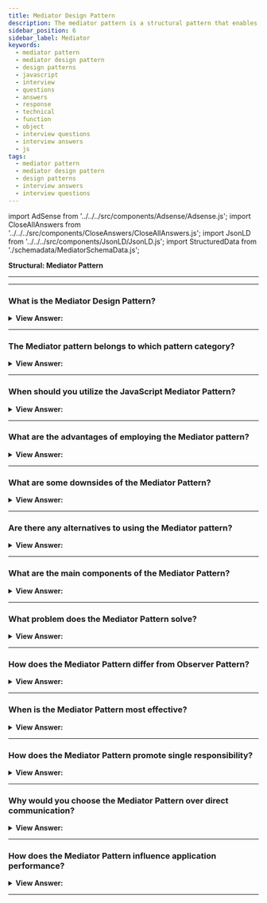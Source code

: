 ```yaml
---
title: Mediator Design Pattern
description: The mediator pattern is a structural pattern that enables one item to alert another group of objects when an event or action occurs. Interview Questions
sidebar_position: 6
sidebar_label: Mediator
keywords:
  - mediator pattern
  - mediator design pattern
  - design patterns
  - javascript
  - interview
  - questions
  - answers
  - response
  - technical
  - function
  - object
  - interview questions
  - interview answers
  - js
tags:
  - mediator pattern
  - mediator design pattern
  - design patterns
  - interview answers
  - interview questions
---
```


import AdSense from '../../../src/components/Adsense/Adsense.js';
import CloseAllAnswers from '../../../src/components/CloseAnswers/CloseAllAnswers.js';
import JsonLD from '../../../src/components/JsonLD/JsonLD.js';
import StructuredData from './schemadata/MediatorSchemaData.js';

<JsonLD data={StructuredData} />

<head>
  <title>Mediator Pattern | JavaScript Interview Questions</title>
</head>

**Structural: Mediator Pattern**

---

<AdSense />

---

<CloseAllAnswers />

### What is the Mediator Design Pattern?

<details className='answer'>
  <summary>
    <strong>View Answer:</strong>
  </summary>
  <div>
  <div>
      <strong>Interview Response:</strong> The Mediator design pattern is a behaviorial design pattern in JavaScript allows objects to communicate through a central mediator object, reducing dependencies between objects and improving maintainability and flexibility.
    </div>
    <br/>
    <div>
      <strong>Technical Response:</strong> The Mediator Design Pattern provides a unified interface through which different parts of a system may communicate. This pattern helps to decouple the code, reduce dependencies, and increase the ease of future modification or extension of code.
    </div>
    <div>
</div><br />
  <div><strong className="codeExample">Code Example:</strong><br /><br />

<img src="/img/javascript-mediator.jpg
" /><br /><br />

**The objects participating in this pattern are:**

**Mediator** -- example code: _Chatroom_

- It specifies an interface for interacting with Colleague objects
- Maintains references to Colleague objects
- Manages central control over operations

**Colleagues** -- example code: _Participants_

- objects that the Mediator is mediating
- each instance maintains a connection (reference) to the Mediator

<br/>

Let's consider an example of a Chat Room where multiple users can send and receive messages.

**Here is a JavaScript implementation of the Mediator Pattern:**

```javascript
class User {
    constructor(name) {
        this.name = name;
        this.chatRoom = null;
    }

    send(message, to) {
        this.chatRoom.send(message, this, to);
    }

    receive(message, from) {
        console.log(`${from.name} to ${this.name}: ${message}`);
    }
}

class ChatRoom {
    constructor() {
        this.users = {};
    }

    register(user) {
        this.users[user.name] = user;
        user.chatRoom = this;
    }

    send(message, from, to) {
        if (to) {
            // Single user message
            to.receive(message, from);
        } else {
            // Broadcast message
            for (let key in this.users) {
                if (this.users[key] !== from) {
                    this.users[key].receive(message, from);
                }
            }
        }
    }
}

// Create users
let brad = new User('Brad');
let jeff = new User('Jeff');
let sara = new User('Sara');

// Create chatroom
let chatroom = new ChatRoom();

// Register users in chatroom
chatroom.register(brad);
chatroom.register(jeff);
chatroom.register(sara);

// Users send and receive messages
brad.send('Hello Jeff', jeff);
sara.send('Hello Brad, you are the best!', brad);
jeff.send('Hello Everyone!');
```

In the above example, `User` objects can send and receive messages from each other but they are doing it using the `ChatRoom` mediator. The `ChatRoom` object knows how to redirect the messages among users and it encapsulates this logic so that the `User` objects don't need to know about the details of each other directly. This makes `User` objects loosely coupled and they can communicate with each other effectively via the `ChatRoom` mediator.

</div>
 </div>

</details>

---

### The Mediator pattern belongs to which pattern category?

<details>
  <summary>
    <strong>View Answer:</strong>
  </summary>
  <div>
    <div>
      <strong>Interview Response:</strong> The Mediator pattern in JavaScript belongs to the behavioral pattern category, which focuses on communication and interaction between objects in a system.
    </div>
  </div>
</details>

---

### When should you utilize the JavaScript Mediator Pattern?

<details>
  <summary>
    <strong>View Answer:</strong>
  </summary>
  <div>
  <div>
      <strong>Interview Response:</strong> The Mediator pattern in JavaScript should be utilized when a system has a high degree of object interdependence, or when implementing event-driven architectures.
    </div><br/>
    <div>
      <strong>Technical Response:</strong> We can use it:
    </div><br/>

- If your system has several components that must communicate with one another.
- To avoid tight object coupling in a system with many objects.
- To enhance code readability.
- To make it easier to maintain code.
- If communication between objects gets complicated or impedes code reusability

<br />
  </div>
</details>

---

### What are the advantages of employing the Mediator pattern?

<details>
  <summary>
    <strong>View Answer:</strong>
  </summary>
  <div>
  <div>
      <strong>Interview Response:</strong> The advantages of employing the Mediator pattern in JavaScript include reduced coupling between objects, improved maintainability, and flexibility to change communication behaviors.
    </div>
    <br />
    <div>
      <strong>Technical Response:</strong> Benefits of the Mediator Pattern
    </div>
    <br />
    <div></div>

- Singular Responsibility Principle -- You may consolidate the communications between numerous components into a single location, making them easier to understand and maintain.
- The Open/Closed Principle You can add new mediators without changing the key components.
- You can reduce coupling between software components.
- We can use individual components more efficiently.

<br />
  </div>
</details>

---

### What are some downsides of the Mediator Pattern?

<details>
  <summary>
    <strong>View Answer:</strong>
  </summary>
  <div>
  <div>
      <strong>Interview Response:</strong> It can become complex and it could also potentially become a God object.
    </div>
    <br />
    <div>
      <strong>Technical Response:</strong> Some of the drawbacks of the Mediator pattern in JavaScript include increased complexity due to the central mediator object, and potential performance overhead when handling a large number of events.<br/><br/> <strong>Drawbacks of the Mediator Pattern.</strong>
    </div>
    <br />
    <div></div>

- A mediator can evolve into a God Object over time.

<br />
  </div>
</details>

---

### Are there any alternatives to using the Mediator pattern?

<details>
  <summary>
    <strong>View Answer:</strong>
  </summary>
  <div>
  <div>
      <strong>Interview Response:</strong> Yes, alternatives to the Mediator pattern in JavaScript include using the Observer pattern, event-driven architecture, or implementing direct communication between objects.
    </div>
  </div>
</details>

---

### What are the main components of the Mediator Pattern?

<details>
  <summary><strong>View Answer:</strong></summary>
  <div>
  <div><strong>Interview Response:</strong> The main components of the Mediator pattern in JavaScript are the Mediator (which centralizes communication) and Colleagues (which are the components that interact with each other through the Mediator).
  </div><br />
  <div><strong className="codeExample">Code Example:</strong><br /><br />

  <div></div>

Here's an example with comments highlighting the main components.

```javascript
// Mediator - central communication hub
class ChatRoom {
    constructor() {
        this.users = {};
    }

    // Register function acts as the means of adding Colleagues
    register(user) {
        this.users[user.name] = user;
        user.chatRoom = this;
    }

    // This is where communication between Colleagues happens
    send(message, from, to) {
        if (to) {
            // Single user message
            to.receive(message, from);
        } else {
            // Broadcast message
            for (let key in this.users) {
                if (this.users[key] !== from) {
                    this.users[key].receive(message, from);
                }
            }
        }
    }
}

// Colleague - the components that are communicating via the Mediator
class User {
    constructor(name) {
        this.name = name;
        this.chatRoom = null; // A reference to the Mediator
    }

    send(message, to) {
        // Interact with the Mediator to send messages
        this.chatRoom.send(message, this, to);
    }

    receive(message, from) {
        console.log(`${from.name} to ${this.name}: ${message}`);
    }
}

// Creating colleagues
let bob = new User('Bob');
let alice = new User('Alice');
let charlie = new User('Charlie');

// Creating a mediator
let chatroom = new ChatRoom();

// Registering colleagues with the mediator
chatroom.register(bob);
chatroom.register(alice);
chatroom.register(charlie);

// Colleagues interacting with each other via the mediator
bob.send('Hey, Alice', alice);
alice.send('Hi, Bob!', bob);
charlie.send('Hello everyone!');
```

In this example, `ChatRoom` is the Mediator and `User` instances (Bob, Alice, Charlie) are Colleagues. The Colleagues communicate with each other via the Mediator (`ChatRoom`), which handles and routes messages. This reduces the direct communication paths between the Colleagues, leading to a system that's easier to manage and extend.

  </div>
  </div>
</details>

---

### What problem does the Mediator Pattern solve?

<details>
  <summary><strong>View Answer:</strong></summary>
  <div>
  <div><strong>Interview Response:</strong> It reduces dependencies between objects, improving maintainability, flexibility, and testing.
  </div>
  </div>
</details>

---

### How does the Mediator Pattern differ from Observer Pattern?

<details>
  <summary><strong>View Answer:</strong></summary>
  <div>
  <div><strong>Interview Response:</strong> The Observer Pattern facilitates broadcast communication, whereas Mediator encapsulates centralized and complex communications.
  </div>
  </div>
</details>

---

### When is the Mediator Pattern most effective?

<details>
  <summary><strong>View Answer:</strong></summary>
  <div>
  <div><strong>Interview Response:</strong> It's effective when working with a set of objects that are tightly coupled.
  </div>
  </div>
</details>

---

### How does the Mediator Pattern promote single responsibility?

<details>
  <summary><strong>View Answer:</strong></summary>
  <div>
  <div><strong>Interview Response:</strong> Each object focuses on its own functionality while the mediator handles communication.
  </div>
  </div>
</details>

---

### Why would you choose the Mediator Pattern over direct communication?

<details>
  <summary><strong>View Answer:</strong></summary>
  <div>
  <div><strong>Interview Response:</strong> To reduce dependencies between objects and to simplify updates and modifications.
  </div>
  </div>
</details>

---

### How does the Mediator Pattern influence application performance?

<details>
  <summary><strong>View Answer:</strong></summary>
  <div>
  <div><strong>Interview Response:</strong> It may slightly reduce performance due to indirect communication, but it improves maintainability and flexibility.
  </div>
  </div>
</details>

---
